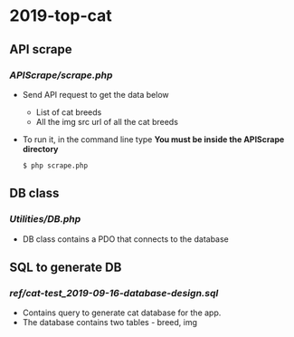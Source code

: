 # 2019-top-cat

## API scrape
### *APIScrape/scrape.php*

* Send API request to get the data below
    * List of cat breeds
    * All the img src url of all the cat breeds
    
* To run it, in the command line type 
**You must be inside the APIScrape directory**

    ```$ php scrape.php ```
    
    
## DB class
### *Utilities/DB.php*

* DB class contains a PDO that connects to the database


## SQL to generate DB
### *ref/cat-test_2019-09-16-database-design.sql*

* Contains query to generate cat database for the app.
* The database contains two tables - breed, img